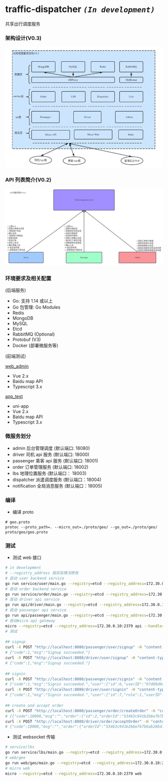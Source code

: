 # traffic-dispatcher _`(In development)`_

共享出行调度服务

### 架构设计(V0.3)

![archi_0.3.png](https://raw.githubusercontent.com/moxiaomomo/traffic-dispatcher/master/doc/archi/archi_0.3.png)

### API 列表简介(V0.2)

![api-design_0.2.png](https://raw.githubusercontent.com/moxiaomomo/traffic-dispatcher/master/doc/archi/api-design_0.2.png)

### 环境要求及相关配置

(后端服务)

- Go: 支持 1.14 或以上
- Go 包管理: Go Modules
- Redis
- MongoDB
- MySQL
- Etcd
- RabbitMQ (Optional)
- Protobuf (V3)
- Docker (部署微服务等)

(前端测试)

[web_admin](https://github.com/moxiaomomo/traffic-dispatcher-admin)

- Vue 2.x
- Baidu map API
- Typescript 3.x

[app_test](https://github.com/moxiaomomo/traffic-dispatcher-cli)

- uni-app
- Vue 2.x
- Baidu map API
- Typescript 3.x

### 微服务划分

- admin 后台管理调度 (默认端口: 18080)
- driver 司机 api 服务 (默认端口: 18000)
- passenger 乘客 api 服务 (默认端口: 18001)
- order 订单管理服务 (默认端口: 18002)
- lbs 地理位置服务 (默认端口： 18003)
- dispatcher 派遣调度服务 (默认端口：18004)
- notification 全局消息服务 (默认端口：18005)

### 编译

- 编译 proto

```shell
# geo.proto
protoc --proto_path=. --micro_out=./proto/geo/ --go_out=./proto/geo/ proto/geo/geo.proto
```

### 测试

- 测试 web 接口

```bash
# in development
# --registry_address 按实际情况修改
# 启动 user backend service
go run service/user/main.go --registry=etcd --registry_address=172.30.0.10:2379
# 启动 order backend service
go run service/order/main.go --registry=etcd --registry_address=172.30.0.10:2379
# 启动 driver api service
go run api/driver/main.go --registry=etcd --registry_address=172.30.0.10:2379
# 启动 passenger api service
go run api/passenger/main.go --registry=etcd --registry_address=172.30.0.10:2379
# 启动micro api gateway
micro --registry=etcd --registry_address=172.30.0.10:2379 api --handler=api
# 测试

## signup
curl -X POST "http://localhost:8080/passenger/user/signup" -H "content-type:application/json" -d '{"role":0,"userName":"xiaomo","userPwd":"123456"}'
# {"code":1,"msg":"Signup succeeded."}
curl -X POST "http://localhost:8080/driver/user/signup" -H "content-type:application/json" -d '{"role":1,"userName":"xiaohua","userPwd":"123456"}'
# {"code":1,"msg":"Signup succeeded."}

## signin
curl -X POST "http://localhost:8080/passenger/user/signin" -H "content-type:application/json" -d '{"role":0,"userName":"xiaomo","userPwd":"123456"}'
# {"code":1,"msg":"Signin succeeded.","user":{"id":6,"userID":"97d09d9efec8df12cfd093a79599efff","userName":"xiaomo","userPwd":"123456","lastActive":18446744011573954816,"token":"a3170402fa50535a38fe1a63aff749335f47d8fa"}}
curl -X POST "http://localhost:8080/driver/user/signin" -H "content-type:application/json" -d '{"role":0,"userName":"xiaohua","userPwd":"123456"}'
# {"code":1,"msg":"Signin succeeded.","user":{"id":7,"role":1,"userID":"8c920cfdf46bdcc7744335e44684e594","userName":"xiaohua","userPwd":"123456","token":"c009573d73644d81e126668527ef05f65f47d8d8"}}

## create and accept order
curl -X POST "http://localhost:8080/passenger/order/createOrder" -H "content-type:application/json" -d '{"srcGeo":"[110,26]","destGeo":"[112,30]","passengerId":"97d09d9efec8df12cfd093a79599efff"}'
# {{"code":10000,"msg":"","order":{"id":2,"orderId":"53463c941b2b6e7b7b6ab28bd13b31ae","srcGeo":"[110,26]","destGeo":"[112,30]","createAt":1598544547,"passengerId":"97d09d9efec8df12cfd093a79599efff"}}
curl -X POST "http://localhost:8080/driver/order/acceptOrder" -H "content-type:application/json" -d '{"orderId":"53463c941b2b6e7b7b6ab28bd13b31ae","driverId":"8c920cfdf46bdcc7744335e44684e594"}'
# {"code":10000,"msg":"","order":{"orderId":"53463c941b2b6e7b7b6ab28bd13b31ae","acceptAt":1598544858,"driverId":"8c920cfdf46bdcc7744335e44684e594","status":1}}
```

- 测试 websocket 传输

```bash
# service/lbs
go run service/lbs/main.go --registry=etcd --registry_address=172.30.0.10:2379
# web/geo
go run web/geo/main.go --registry=etcd --registry_address=172.30.0.10:2379
# micro web
micro --registry=etcd --registry_address=172.30.0.10:2379 web
```
